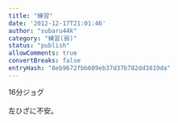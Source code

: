 ```yaml
---
title: "練習"
date: '2012-12-17T21:01:46'
author: "subaru44k"
category: "練習(弱)"
status: "publish"
allowComments: true
convertBreaks: false
entryHash: "8eb9672fbb609eb37d37b782dd3819da"
---
```

16分ジョグ<br>
<br>
左ひざに不安。
